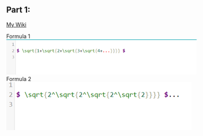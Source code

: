 ## Part 1:
[My Wiki](https://github.com/VictoriaSavage526/Lab-3/wiki)

Formula 1 ![Formula 1](https://github.com/VictoriaSavage526/Lab-3/blob/main/sqrt1.PNG)
Formula 2 ![Formula 2](https://github.com/VictoriaSavage526/Lab-3/blob/main/sqrt.png)
